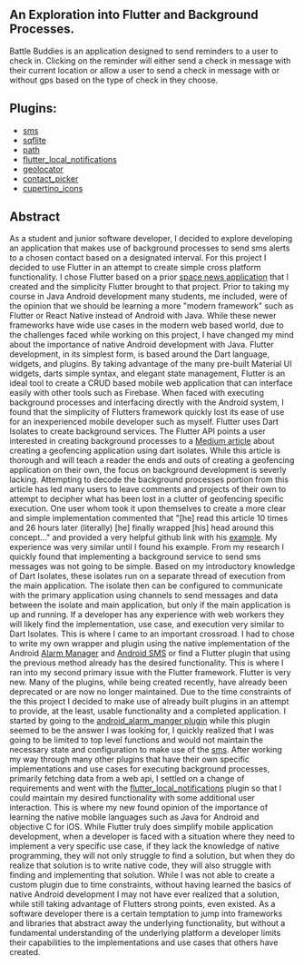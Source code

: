 ## An Exploration into Flutter and Background Processes. 
   Battle Buddies is an application designed to send reminders to a user to check in. Clicking on the reminder will either send a check in message with their current location or allow a user to send a check in message with or without gps based on the type of check in they choose. 

## Plugins: 
- [sms](https://pub.dev/packages/sms)
- [sqflite](https://pub.dev/packages/sqflite)
- [path](https://pub.dev/packages/path)
- [flutter_local_notifications](https://pub.dev/packages/flutter_local_notifications)
- [geolocator](https://pub.dev/packages/geolocator)
- [contact_picker](https://pub.dev/packages/contact_picker)
- [cupertino_icons](https://pub.dev/packages/cupertino_icons)

## Abstract
As a student and junior software developer, I decided to explore developing an application that makes use of background processes to send sms alerts to a chosen contact based on a designated interval. For this project I decided to use Flutter in an attempt to create simple cross platform functionality. I chose Flutter based on a prior [space news application](https://github.com/mwinb/scottyFlutter) that I created and the simplicity Flutter brought to that project. Prior to taking my course in Java Android development many students, me included, were of the opinion that we should be learning a more "modern framework" such as Flutter or React Native instead of Android with Java. While these newer frameworks have wide use cases in the modern web based world, due to the challenges faced while working on this project, I have changed my mind about the importance of native Android development with Java. Flutter development, in its simplest form, is based around the Dart language, widgets, and plugins. By taking advantage of the many pre-built Material UI widgets, darts simple syntax, and elegant state management, Flutter is an ideal tool to create a CRUD based mobile web application that can interface easily with other tools such as Firebase. When faced with executing background processes and interfacing directly with the Android system, I found that the simplicity of Flutters framework quickly lost its ease of use for an inexperienced mobile developer such as myself. Flutter uses Dart Isolates to create background services. The Flutter API points a user interested in creating background processes to a [Medium article](https://medium.com/flutter/executing-dart-in-the-background-with-flutter-plugins-and-geofencing-2b3e40a1a124) about creating a geofencing application using dart isolates. While this article is thorough and will teach a reader the ends and outs of creating a geofencing application on their own, the focus on background development is severly lacking. Attempting to decode the background processes portion from this article has led many users to leave comments and projects of their own to attempt to decipher what has been lost in a clutter of geofencing specific execution. One user whom took it upon themselves to create a more clear and simple implementation commented that "[he] read this article 10 times and 26 hours later (literally) [he] finally wrapped [his] head around this concept..." and provided a very helpful github link with his [example](https://github.com/charleswritescode/flutter_background_code). My experience was very similar until I found his example. From my research I quickly found that implementing a background service to send sms messages was not going to be simple. Based on my introductory knowledge of Dart Isolates, these isolates run on a separate thread of execution from the main application. The isolate then can be configured to communicate with the primary application using channels to send messages and data between the isolate and main application, but only if the main application is up and running. If a developer has any experience with web workers they will likely find the implementation, use case, and execution very similar to Dart Isolates. This is where I came to an important crossroad. I had to chose to write my own wrapper and plugin using the native implementation of the Android [Alarm Manager](https://developer.android.com/reference/android/app/AlarmManager) and [Android SMS](https://developer.android.com/reference/android/telephony/SmsManager) or find a Flutter plugin that using the previous method already has the desired functionality. This is where I ran into my second primary issue with the Flutter framework. Flutter is very new. Many of the plugins, while being created recently, have already been deprecated or are now no longer maintained. Due to the time constraints of the this project I decided to make use of already built plugins in an attempt to provide, at the least, usable functionality and a completed application. I started by going to the [android_alarm_manger plugin](https://pub.dev/packages/android_alarm_manager) while this plugin seemed to be the answer I was looking for, I quickly realized that I was going to be limited to top level functions and would not maintain the necessary state and configuration to make use of the [sms](https://pub.dev/packages/sms). After working my way through many other plugins that have their own specific implementations and use cases for executing background processes, primarily fetching data from a web api, I settled on a change of requirements and went with the [flutter_local_notifications](https://pub.dev/packages/flutter_local_notifications) plugin so that I could maintain my desired functionality with some additional user interaction. This is where my new found opinion of the importance of learning the native mobile languages such as Java for Android and objective C for iOS. While Flutter truly does simplify mobile application development, when a developer is faced with a situation where they need to implement a very specific use case, if they lack the knowledge of native programming, they will not only struggle to find a solution, but when they do realize that solution is to write native code, they will also struggle with finding and implementing that solution. While I was not able to create a custom plugin due to time constraints, without having learned the basics of native Android development I may not have ever realized that a solution, while still taking advantage of Flutters strong points, even existed. As a software developer there is a certain temptation to jump into frameworks and libraries that abstract away the underlying functionality, but without a fundamental understanding of the underlying platform a developer limits their capabilities to the implementations and use cases that others have created.  
